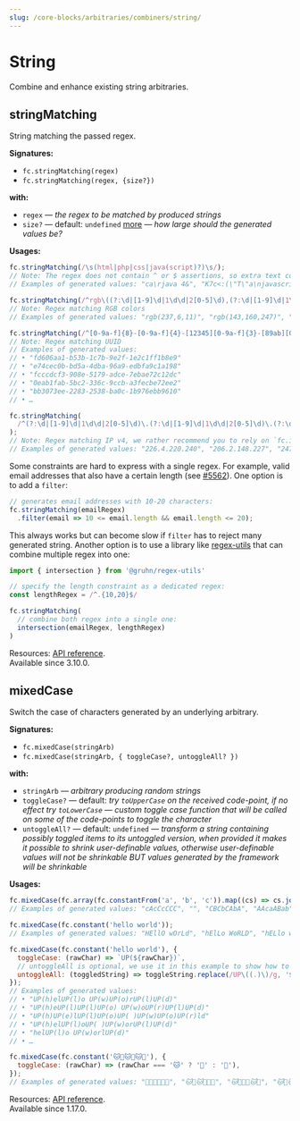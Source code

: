 ```yaml
---
slug: /core-blocks/arbitraries/combiners/string/
---
```


# String

Combine and enhance existing string arbitraries.

## stringMatching

String matching the passed regex.

**Signatures:**

- `fc.stringMatching(regex)`
- `fc.stringMatching(regex, {size?})`

**with:**

- `regex` — _the regex to be matched by produced strings_
- `size?` — default: `undefined` [more](/docs/configuration/larger-entries-by-default/#size-explained) — _how large should the generated values be?_

**Usages:**

```js
fc.stringMatching(/\s(html|php|css|java(script)?)\s/);
// Note: The regex does not contain ^ or $ assertions, so extra text could be added before and after the match
// Examples of generated values: "ca\rjava 4&", "K7c<:(\"T\"a\njavascript &IsEnetter", "NXlk\tjava\fto", "e\u000bjavascript\fname", "> java\t2zy:}g"…

fc.stringMatching(/^rgb\((?:\d|[1-9]\d|1\d\d|2[0-5]\d),(?:\d|[1-9]\d|1\d\d|2[0-5]\d),(?:\d|[1-9]\d|1\d\d|2[0-5]\d)\)$/);
// Note: Regex matching RGB colors
// Examples of generated values: "rgb(237,6,11)", "rgb(143,160,247)", "rgb(257,213,251)", "rgb(4,185,33)", "rgb(253,230,211)"…

fc.stringMatching(/^[0-9a-f]{8}-[0-9a-f]{4}-[12345][0-9a-f]{3}-[89ab][0-9a-f]{3}-[0-9a-f]{12}$/);
// Note: Regex matching UUID
// Examples of generated values:
// • "fd606aa1-b53b-1c7b-9e2f-1e2c1ff1b8e9"
// • "e74cec0b-bd5a-4dba-96a9-edbfa9c1a198"
// • "fcccdcf3-908e-5179-adce-7ebae72c12dc"
// • "0eab1fab-5bc2-336c-9ccb-a3fecbe72ee2"
// • "bb3073ee-2283-2538-ba0c-1b976ebb9610"
// • …

fc.stringMatching(
  /^(?:\d|[1-9]\d|1\d\d|2[0-5]\d)\.(?:\d|[1-9]\d|1\d\d|2[0-5]\d)\.(?:\d|[1-9]\d|1\d\d|2[0-5]\d)\.(?:\d|[1-9]\d|1\d\d|2[0-5]\d)$/,
);
// Note: Regex matching IP v4, we rather recommend you to rely on `fc.ipV4()`
// Examples of generated values: "226.4.220.240", "206.2.148.227", "247.32.128.41", "165.252.212.135", "18.225.51.96"…
```

Some constraints are hard to express with a single regex.
For example, valid email addresses that also have a certain length (see [#5562](https://github.com/dubzzz/fast-check/issues/5562)).
One option is to add a `filter`:
```js
// generates email addresses with 10-20 characters:
fc.stringMatching(emailRegex)
  .filter(email => 10 <= email.length && email.length <= 20);
```
This always works but can become slow if `filter` has to reject many generated string.
Another option is to use a library like [regex-utils](https://github.com/gruhn/regex-utils) 
that can combine multiple regex into one:
```js
import { intersection } from '@gruhn/regex-utils'

// specify the length constraint as a dedicated regex:
const lengthRegex = /^.{10,20}$/

fc.stringMatching(
  // combine both regex into a single one:
  intersection(emailRegex, lengthRegex)
)
```

Resources: [API reference](https://fast-check.dev/api-reference/functions/stringMatching.html).  
Available since 3.10.0.

## mixedCase

Switch the case of characters generated by an underlying arbitrary.

**Signatures:**

- `fc.mixedCase(stringArb)`
- `fc.mixedCase(stringArb, { toggleCase?, untoggleAll? })`

**with:**

- `stringArb` — _arbitrary producing random strings_
- `toggleCase?` — default: _try `toUpperCase` on the received code-point, if no effect try `toLowerCase`_ — _custom toggle case function that will be called on some of the code-points to toggle the character_
- `untoggleAll?` — default: `undefined` — _transform a string containing possibly toggled items to its untoggled version, when provided it makes it possible to shrink user-definable values, otherwise user-definable values will not be shrinkable BUT values generated by the framework will be shrinkable_

**Usages:**

```js
fc.mixedCase(fc.array(fc.constantFrom('a', 'b', 'c')).map((cs) => cs.join('')));
// Examples of generated values: "cAcCcCCC", "", "CBCbCAbA", "AAcaABab", "Cc"…

fc.mixedCase(fc.constant('hello world'));
// Examples of generated values: "HEllO wOrLd", "hElLo WoRLD", "hELlo woRlD", "helLO WOrLd", "HEllo wOrld"…

fc.mixedCase(fc.constant('hello world'), {
  toggleCase: (rawChar) => `UP(${rawChar})`,
  // untoggleAll is optional, we use it in this example to show how to use all the options together
  untoggleAll: (toggledString) => toggleString.replace(/UP\((.)\)/g, '$1'),
});
// Examples of generated values:
// • "UP(h)elUP(l)o UP(w)UP(o)rUP(l)UP(d)"
// • "UP(h)eUP(l)UP(l)UP(o) UP(w)oUP(r)UP(l)UP(d)"
// • "UP(h)UP(e)lUP(l)UP(o)UP( )UP(w)UP(o)UP(r)ld"
// • "UP(h)elUP(l)oUP( )UP(w)orUP(l)UP(d)"
// • "helUP(l)o UP(w)orlUP(d)"
// • …

fc.mixedCase(fc.constant('🐱🐢🐱🐢🐱🐢'), {
  toggleCase: (rawChar) => (rawChar === '🐱' ? '🐯' : '🐇'),
});
// Examples of generated values: "🐯🐇🐱🐢🐯🐢", "🐱🐇🐱🐇🐯🐇", "🐱🐢🐯🐢🐱🐢", "🐱🐢🐱🐇🐯🐢", "🐱🐢🐯🐢🐱🐇"…
```

Resources: [API reference](https://fast-check.dev/api-reference/functions/mixedCase.html).  
Available since 1.17.0.
